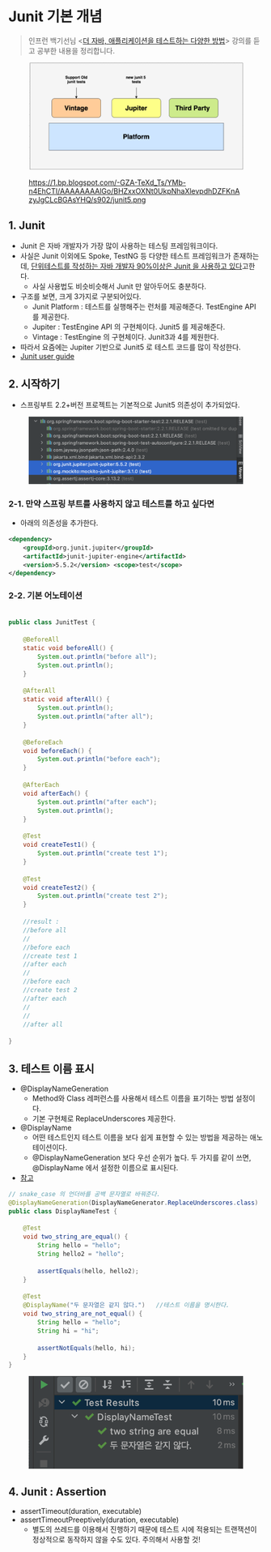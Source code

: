 # Junit 기본 개념

> 인프런 백기선님 <[더 자바, 애플리케이션을 테스트하는 다양한 방법](https://www.inflearn.com/course/the-java-application-test)> 강의를 듣고 공부한 내용을 정리합니다.&#x20;

<figure><img src="../../.gitbook/assets/image (10) (7).png" alt=""><figcaption><p><a href="https://1.bp.blogspot.com/-GZA-TeXd_Ts/YMb-n4EhCTI/AAAAAAAAlGo/BHZxxOXNt0UkpNhaXlevpdhDZFKnAzyJgCLcBGAsYHQ/s902/junit5.png">https://1.bp.blogspot.com/-GZA-TeXd_Ts/YMb-n4EhCTI/AAAAAAAAlGo/BHZxxOXNt0UkpNhaXlevpdhDZFKnAzyJgCLcBGAsYHQ/s902/junit5.png</a></p></figcaption></figure>

## 1. Junit

* Junit 은 자바 개발자가 가장 많이 사용하는 테스팅 프레임워크이다.&#x20;
* 사실은 Junit 이외에도 Spoke, TestNG 등 다양한 테스트 프레임워크가 존재하는데, [단위테스트를 작성하는 자바 개발자 90%이상은 Junit 을 사용하고 있다](https://www.jetbrains.com/lp/devecosystem-2019/java/)고한다.&#x20;
  * 사실 사용법도 비슷비슷해서 Junit 만 알아두어도 충분하다.&#x20;
* 구조를 보면, 크게 3가지로 구분되어있다.&#x20;
  * Junit Platform : 테스트를 실행해주는 런처를 제공해준다. TestEngine API 를 제공한다.&#x20;
  * Jupiter : TestEngine API 의 구현체이다. Junit5 를 제공해준다.&#x20;
  * Vintage : TestEngine 의 구현체이다. Junit3과 4를 제원한다.&#x20;
* 따라서 요즘에는 Jupiter 기반으로 Junit5 로 테스트 코드를 많이 작성한다.&#x20;
* [Junit user guide](https://junit.org/junit5/docs/current/user-guide/)

## 2. 시작하기&#x20;

* 스프링부트 2.2+버전 프로젝트는 기본적으로 Junit5 의존성이 추가되었다.&#x20;

<figure><img src="../../.gitbook/assets/image (59).png" alt=""><figcaption></figcaption></figure>

### 2-1. 만약 스프링 부트를 사용하지 않고 테스트를 하고 싶다면&#x20;

* 아래의 의존성을 추가한다.&#x20;

```xml
<dependency> 
    <groupId>org.junit.jupiter</groupId> 
    <artifactId>junit-jupiter-engine</artifactId> 
    <version>5.5.2</version> <scope>test</scope>
</dependency>
```

### 2-2. 기본 어노테이션&#x20;

```java

public class JunitTest {

    @BeforeAll
    static void beforeAll() {
        System.out.println("before all");
        System.out.println();
    }

    @AfterAll
    static void afterAll() {
        System.out.println();
        System.out.println("after all");
    }

    @BeforeEach
    void beforeEach() {
        System.out.println("before each");
    }

    @AfterEach
    void afterEach() {
        System.out.println("after each");
        System.out.println();
    }

    @Test
    void createTest1() {
        System.out.println("create test 1");
    }

    @Test
    void createTest2() {
        System.out.println("create test 2");
    }

    //result : 
    //before all
    //
    //before each
    //create test 1
    //after each
    //
    //before each
    //create test 2
    //after each
    //
    //
    //after all

}
```

## 3. 테스트 이름 표시&#x20;

* @DisplayNameGeneration
  * Method와 Class 레퍼런스를 사용해서 테스트 이름을 표기하는 방법 설정이다.&#x20;
  * 기본 구현체로 ReplaceUnderscores 제공한다.&#x20;
* @DisplayName
  * 어떤 테스트인지 테스트 이름을 보다 쉽게 표현할 수 있는 방법을 제공하는 애노테이션이다.&#x20;
  * @DisplayNameGeneration 보다 우선 순위가 높다. 두 가지를 같이 쓰면, @DisplayName 에서 설정한 이름으로 표시된다.&#x20;
* [참고](https://junit.org/junit5/docs/current/user-guide/#writing-tests-display-names)

```java
// snake_case 의 언더바를 공백 문자열로 바꿔준다.  
@DisplayNameGeneration(DisplayNameGenerator.ReplaceUnderscores.class)
public class DisplayNameTest {

    @Test
    void two_string_are_equal() {
        String hello = "hello";
        String hello2 = "hello";

        assertEquals(hello, hello2);
    }

    @Test
    @DisplayName("두 문자열은 같지 않다.")   //테스트 이름을 명시한다. 
    void two_string_are_not_equal() {
        String hello = "hello";
        String hi = "hi";

        assertNotEquals(hello, hi);
    }
}
```

<figure><img src="../../.gitbook/assets/image (4) (8).png" alt=""><figcaption></figcaption></figure>

## 4. Junit : Assertion&#x20;

* assertTimeout(duration, executable)
* assertTimeoutPreeptively(duration, executable)
  * 별도의 쓰레드를 이용해서 진행하기 때문에 테스트 시에 적용되는 트랜잭션이 정상적으로 동작하지 않을 수도 있다. 주의해서 사용할 것!  &#x20;
